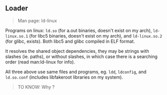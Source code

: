 ## Loader

> Man page: ld-linux

Programs on linux: `ld.so` (for a.out binaries, doesn't exist on my arch), `ld-linux.so.1` (for libc5 binaries, doesn't exist on my arch), and `ld-linux.so.2` (for glibc, exists). Both libc5 and glibc compiled in ELF format.

It resolves the shared object dependencies, they may be strings with slashes (ie. paths), or without slashes, in which case there is a searching order (read man:ld-linux for info).

All three above use same files and programs, eg. `ldd`, `ldconfig`, and `ld.so.conf` (includes libfakeroot libraries on my system).

> TO KNOW: Why ?

